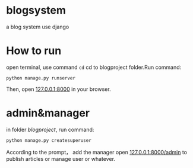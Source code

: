 # blogsystem
a blog system use django
# How to run
open terminal, use command ```cd``` cd to blogproject folder.Run command:
```
python manage.py runserver
```
Then, open [127.0.0.1:8000](https://127.0.0.1:8000) in your browser.
# admin&manager
in folder *blogproject*, run command:
```
python manage.py createsuperuser
```
According to the prompt， add the manager
open [127.0.0.1:8000/admin](https://127.0.0.1:8000/admin) to publish articles or manage user or whatever.
